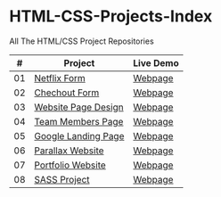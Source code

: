 # HTML-CSS-Projects-Index

All The HTML/CSS Project Repositories

|  #  | Project                                                                                 | Live Demo                                                           |
| :-: | --------------------------------------------------------------------------------------- | ------------------------------------------------------------------- |
| 01  | [Netflix Form](https://github.com/keremilhan/netflix-form)                              | [Webpage](https://keremilhan.github.io/netflix-form/)               |
| 02  | [Chechout Form](https://github.com/keremilhan/Checkout-Form)                            | [Webpage](https://keremilhan.github.io/Checkout-Form/)              |
| 03  | [Website Page Design](https://github.com/kadirzkaya/Website-Design)                     | [Webpage](https://kadirzkaya.github.io/Website-Design/)             |
| 04  | [Team Members Page](https://github.com/keremilhan/Team-Members-Project)                 | [Webpage](https://keremilhan.github.io/Team-Members-Project/)       |
| 05  | [Google Landing Page](https://github.com/keremilhan/google-landing-page)                | [Webpage](https://keremilhan.github.io/google-landing-page/)        |
| 06  | [Parallax Website](https://github.com/keremilhan/Parallax-Website)                      | [Webpage](https://keremilhan.github.io/Parallax-Website/)           |
| 07  | [Portfolio Website](https://github.com/keremilhan/portfolio-website)                    | [Webpage](https://keremilhan.github.io/portfolio-website/)          |
| 08  | [SASS Project](https://github.com/keremilhan/SASS-Project)                              | [Webpage](https://keremilhan.github.io/SASS-Project/)               |
